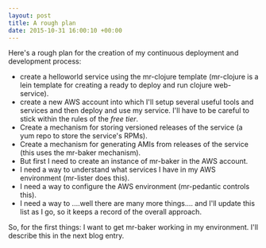 ```yaml
---
layout: post
title: A rough plan
date: 2015-10-31 16:00:10 +00:00
---
```


Here's a rough plan for the creation of my continuous deployment and development process:

 - create a helloworld service using the mr-clojure template (mr-clojure is a lein template for creating a ready to deploy and run clojure web-service).
 - create a new AWS account into which I'll setup several useful tools and services and then deploy and use my service. I'll have to be careful to stick within the rules of the _free tier_.
 - Create a mechanism for storing versioned releases of the service (a yum repo to store the service's RPMs).
 - Create a mechanism for generating AMIs from releases of the service (this uses the mr-baker mechanism).
 - But first I need to create an instance of mr-baker in the AWS account.
 - I need a way to understand what services I have in my AWS environment (mr-lister does this).
 - I need a way to configure the AWS environment (mr-pedantic controls this).
 - I need a way to ....well there are many more things.... and I'll update this list as I go, so it keeps a record of the overall approach.

So, for the first things: I want to get mr-baker working in my environment. I'll describe this in the next blog entry.
